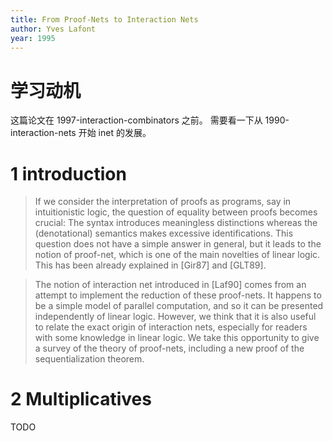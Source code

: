 ```yaml
---
title: From Proof-Nets to Interaction Nets
author: Yves Lafont
year: 1995
---
```


# 学习动机

这篇论文在 1997-interaction-combinators 之前。
需要看一下从 1990-interaction-nets 开始 inet 的发展。

# 1 introduction

> If we consider the interpretation of proofs as programs, say in
> intuitionistic logic, the question of equality between proofs
> becomes crucial: The syntax introduces meaningless distinctions
> whereas the (denotational) semantics makes excessive
> identifications. This question does not have a simple answer in
> general, but it leads to the notion of proof-net, which is one of
> the main novelties of linear logic. This has been already explained
> in [Gir87] and [GLT89].

> The notion of interaction net introduced in [Laf90] comes from an
> attempt to implement the reduction of these proof-nets. It happens
> to be a simple model of parallel computation, and so it can be
> presented independently of linear logic. However, we think that it
> is also useful to relate the exact origin of interaction nets,
> especially for readers with some knowledge in linear logic. We take
> this opportunity to give a survey of the theory of proof-nets,
> including a new proof of the sequentialization theorem.

# 2 Multiplicatives

TODO
